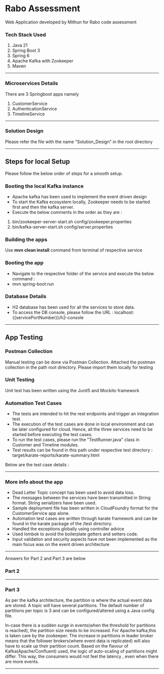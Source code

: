 # Rabo Assessment
Web Application developed by Mithun for Rabo code assessment

### Tech Stack Used
1.	Java 21
2.	Spring Boot 3
3.	Spring 6
4. Apache Kafka with Zookeeper
5. Maven
* ****

### Microservices Details
There are 3 Springboot apps namely 
1. CustomerService
2. AuthenticationService
3. TimelineService
* ****

### Solution Design
Please refer the file with the name "Solution_Design" in the root directory
* ****

## Steps for local Setup
Please follow the below order of steps for a smooth setup.

### Booting the local Kafka instance
* Apache kafka has been used to implement the event driven design
* To start the Kafka ecosystem locally, Zookeeper needs to be started first and then the kafka server.
* Execute the below comments in the order as they are :
1. bin/zookeeper-server-start.sh config/zookeeper.properties
2. bin/kafka-server-start.sh config/server.properties
### Building the apps
Use **mvn clean install** command from terminal of respective service


### Booting the app
* Navigate to the respective folder of the service and execute the below command :
* mvn spring-boot:run

### Database Details
* H2 database has been used for all the services to store data. 
* To access the DB console, please follow the URL : localhost:{{servicePortNumber}}/h2-console
* ****

## App Testing

### Postman Collection
Manual testing can be done via Postman Collection. Attached the postman collection in the path root directory. Please import them locally for testing

### Unit Testing
Unit test has been written using the Junit5 and Mockito framework

### Automation Test Cases
* The tests are intended to hit the rest endpoints and trigger an integration test. 
* The execution of the test cases are done in local environment and can be later configured for cloud. Hence, all the three services need to be started before executing the test cases.
* To run the test cases, please run the "TestRunner.java" class in Customer and Timeline modules. 
* Test results can be found in this path under respective test directory : target/karate-reports/karate-summary.html

Below are the test case details : 
* ****

### More info about the app
* Dead Letter Topic concept has been used to avoid data loss.
* The messages between the services have been transmitted in String format. String serializers have been used.
* Sample deployment file has been written in CloudFoundry format for the CustomerService app alone.
* Automation test cases are written through karate framework and can be found in the karate package of the /test directory.
* Handled the exceptions globally using controller advice
* Used lombok to avoid the boilerplate getters and setters code.
* Input validation and security aspects have not been implemented as the main focus was on the event driven architecture
* ****

Answers for Part 2 and Part 3 are below 

### Part 2 

* ****

### Part 3

As per the kafka architecture, the partition is where the actual event data are stored. A topic will have several partitions.
The default number of partitions per topic is 3 and can be configured/altered using a Java config file.

In-case there is a sudden surge in events(when the threshold for partitions is reached), the partition size needs to be increased. For Apache kafka,this is taken care by the zookeeper. 
The increase in partitions in leader broker means that the follower brokers(where event data is replicated) will also have to scale up their partition count.
Based on the flavour of Kafka(Apache/Confluent) used, the logic of auto-scaling of partitions  might differ.
This way, the consumers would not feel the latency , even when there are more events.

* ****
  